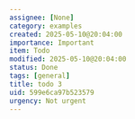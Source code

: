 ```yaml
---
assignee: [None]
category: examples
created: 2025-05-10@20:04:00
importance: Important
item: Todo
modified: 2025-05-10@20:04:00
status: Done
tags: [general]
title: todo 3
uid: 599e6ca97b523579
urgency: Not urgent
---
```


